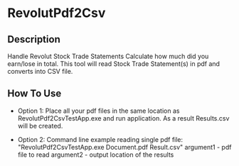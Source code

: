 # RevolutPdf2Csv

## Description

Handle Revolut Stock Trade Statements
Calculate how much did you earn/lose in total. 
This tool will read Stock Trade Statement(s) in pdf and converts into CSV file. 

## How To Use

* Option 1: Place all your pdf files in the same location as RevolutPdf2CsvTestApp.exe and run application. As a result Results.csv will be created. 

* Option 2: Command line example reading single pdf file: "RevolutPdf2CsvTestApp.exe Document.pdf Result.csv"
		argument1 - pdf file to read
		argument2 - output location of the results
				
				



